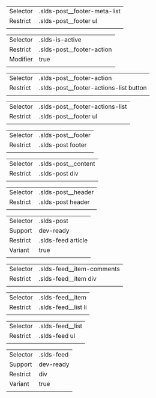 
|  |  |
|-------|-------|
| Selector | .slds-post__footer-meta-list |
| Restrict | .slds-post__footer ul |
|  |  |


|  |  |
|-------|-------|
| Selector | .slds-is-active |
| Restrict | .slds-post__footer-action |
| Modifier | true |
|  |  |


|  |  |
|-------|-------|
| Selector | .slds-post__footer-action |
| Restrict | .slds-post__footer-actions-list button |
|  |  |


|  |  |
|-------|-------|
| Selector | .slds-post__footer-actions-list |
| Restrict | .slds-post__footer ul |
|  |  |


|  |  |
|-------|-------|
| Selector | .slds-post__footer |
| Restrict | .slds-post footer |
|  |  |


|  |  |
|-------|-------|
| Selector | .slds-post__content |
| Restrict | .slds-post div |
|  |  |


|  |  |
|-------|-------|
| Selector | .slds-post__header |
| Restrict | .slds-post header |
|  |  |


|  |  |
|-------|-------|
| Selector | .slds-post |
| Support | dev-ready |
| Restrict | .slds-feed article |
| Variant | true |
|  |  |


|  |  |
|-------|-------|
| Selector | .slds-feed__item-comments |
| Restrict | .slds-feed__item div |
|  |  |


|  |  |
|-------|-------|
| Selector | .slds-feed__item |
| Restrict | .slds-feed__list li |
|  |  |


|  |  |
|-------|-------|
| Selector | .slds-feed__list |
| Restrict | .slds-feed ul |
|  |  |


|  |  |
|-------|-------|
| Selector | .slds-feed |
| Support | dev-ready |
| Restrict | div |
| Variant | true |
|  |  |

